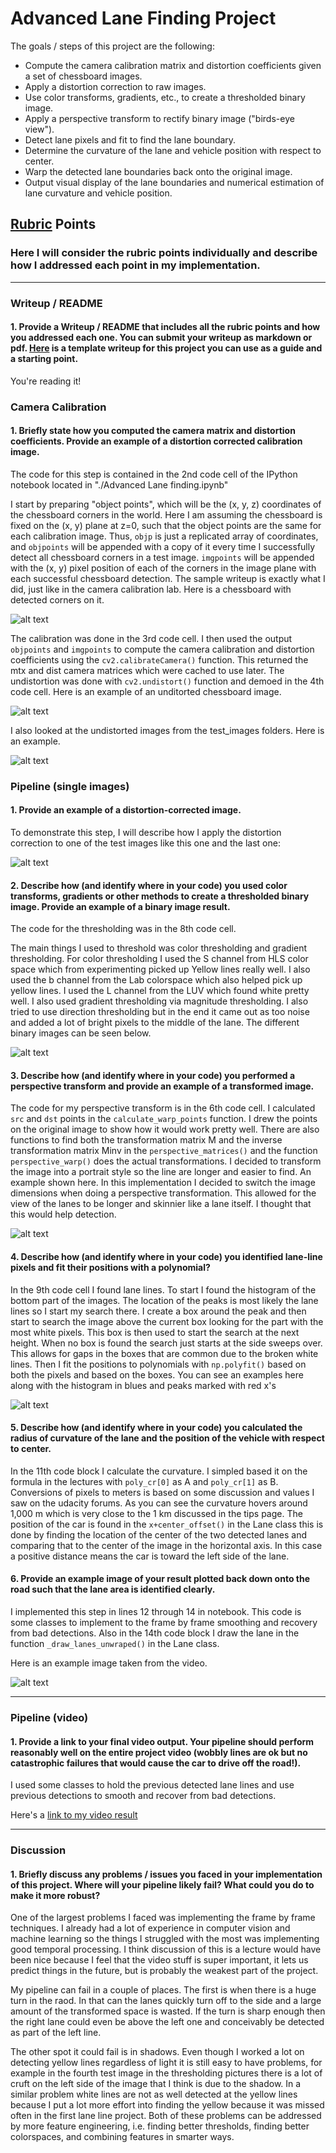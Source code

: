 # **Advanced Lane Finding Project**

The goals / steps of this project are the following:

* Compute the camera calibration matrix and distortion coefficients given a set of chessboard images.
* Apply a distortion correction to raw images.
* Use color transforms, gradients, etc., to create a thresholded binary image.
* Apply a perspective transform to rectify binary image ("birds-eye view").
* Detect lane pixels and fit to find the lane boundary.
* Determine the curvature of the lane and vehicle position with respect to center.
* Warp the detected lane boundaries back onto the original image.
* Output visual display of the lane boundaries and numerical estimation of lane curvature and vehicle position.

[//]: # (Image References)

[image1]: ./output_images/Chessboard_points.png "Points"
[image2]: ./output_images/undistort_example.png "Undistort"
[image3]: ./output_images/undistort_road.png "Road"
[image4]: ./output_images/undistort_road2.png "Road 2"
[image5]: ./output_images/warp_image.png "Transformation"
[image6]: ./output_images/threshold_example.png "Thresholding"
[image7]: ./output_images/lane_example.png "Found Lanes"
[image8]: ./output_images/Lane_on_image.png "Example"

## [Rubric](https://review.udacity.com/#!/rubrics/571/view) Points

### Here I will consider the rubric points individually and describe how I addressed each point in my implementation.

---

### Writeup / README

#### 1. Provide a Writeup / README that includes all the rubric points and how you addressed each one.  You can submit your writeup as markdown or pdf.  [Here](https://github.com/udacity/CarND-Advanced-Lane-Lines/blob/master/writeup_template.md) is a template writeup for this project you can use as a guide and a starting point.

You're reading it!

### Camera Calibration

#### 1. Briefly state how you computed the camera matrix and distortion coefficients. Provide an example of a distortion corrected calibration image.

The code for this step is contained in the 2nd code cell of the IPython notebook located in "./Advanced Lane finding.ipynb"

I start by preparing "object points", which will be the (x, y, z) coordinates of the chessboard corners in the world. Here I am assuming the chessboard is fixed on the (x, y) plane at z=0, such that the object points are the same for each calibration image.  Thus, `objp` is just a replicated array of coordinates, and `objpoints` will be appended with a copy of it every time I successfully detect all chessboard corners in a test image.  `imgpoints` will be appended with the (x, y) pixel position of each of the corners in the image plane with each successful chessboard detection. The sample writeup is exactly what I did, just like in the camera calibration lab. Here is a chessboard with detected corners on it.

![alt text][image1]

The calibration was done in the 3rd code cell. I then used the output `objpoints` and `imgpoints` to compute the camera calibration and distortion coefficients using the `cv2.calibrateCamera()` function.  This returned the mtx and dist camera matrices which were cached to use later. The undistortion was done with `cv2.undistort()` function and demoed in the 4th code cell. Here is an example of an unditorted chessboard image.

![alt text][image2]

I also looked at the undistorted images from the test_images folders. Here is an example.

![alt text][image3]

### Pipeline (single images)

#### 1. Provide an example of a distortion-corrected image.

To demonstrate this step, I will describe how I apply the distortion correction to one of the test images like this one and the last one:

![alt text][image4]

#### 2. Describe how (and identify where in your code) you used color transforms, gradients or other methods to create a thresholded binary image.  Provide an example of a binary image result.

The code for the thresholding was in the 8th code cell.

The main things I used to threshold was color thresholding and gradient thresholding. For color thresholding I used the S channel from HLS color space which from experimenting picked up Yellow lines really well. I also used the b channel from the Lab colorspace which also helped pick up yellow lines. I used the L channel from the LUV which found white pretty well. I also used gradient thresholding via magnitude thresholding. I also tried to use direction thresholding but in the end it came out as too noise and added a lot of bright pixels to the middle of the lane. The different binary images can be seen below.

![alt text][image6]

#### 3. Describe how (and identify where in your code) you performed a perspective transform and provide an example of a transformed image.

The code for my perspective transform is in the 6th code cell. I calculated `src` and `dst` points in the `calculate_warp_points` function. I drew the points on the original image to show how it would work pretty well. There are also functions to find both the transformation matrix M and the inverse transformation matrix Minv in the `perspective_matrices()` and the function `perspective_warp()` does the actual transformations. I decided to transform the image into a portrait style so the line are longer and easier to find. An example shown here. In this implementation I decided to switch the image dimensions when doing a perspective transformation. This allowed for the view of the lanes to be longer and skinnier like a lane itself. I thought that this would help detection.

![alt text][image5]

#### 4. Describe how (and identify where in your code) you identified lane-line pixels and fit their positions with a polynomial?

In the 9th code cell I found lane lines. To start I found the histogram of the bottom part of the images. The location of the peaks is most likely the lane lines so I start my search there. I create a box around the peak and then start to search the image above the current box looking for the part with the most white pixels. This box is then used to start the search at the next height. When no box is found the search just starts at the side sweeps over. This allows for gaps in the boxes that are common due to the broken white lines. Then I fit the positions to polynomials with `np.polyfit()` based on both the pixels and based on the boxes. You can see an examples here along with the histogram in blues and peaks marked with red x's

![alt text][image7]

#### 5. Describe how (and identify where in your code) you calculated the radius of curvature of the lane and the position of the vehicle with respect to center.

In the 11th code block I calculate the curvature. I simpled based it on the formula in the lectures with `poly_cr[0]` as A and `poly_cr[1]` as B. Conversions of pixels to meters is based on some discussion and values I saw on the udacity forums. As you can see the curvature hovers around 1,000 m which is very close to the 1 km discussed in the tips page. The position of the car is found in the `x+center_offset()` in the Lane class this is done by finding the location of the center of the two detected lanes and comparing that to the center of the image in the horizontal axis. In this case a positive distance means the car is toward the left side of the lane.

#### 6. Provide an example image of your result plotted back down onto the road such that the lane area is identified clearly.

I implemented this step in lines 12 through 14 in notebook. This code is some classes to implement to the frame by frame smoothing and recovery from bad detections. Also in the 14th code block I draw the lane in the function `_draw_lanes_unwraped()` in the Lane class.

Here is an example image taken from the video.

![alt text][image8]

---

### Pipeline (video)

#### 1. Provide a link to your final video output.  Your pipeline should perform reasonably well on the entire project video (wobbly lines are ok but no catastrophic failures that would cause the car to drive off the road!).

I used some classes to hold the previous detected lane lines and use previous detections to smooth and recover from bad detections.

Here's a [link to my video result](./project_video_with_lines.mp4)

---

### Discussion

#### 1. Briefly discuss any problems / issues you faced in your implementation of this project.  Where will your pipeline likely fail?  What could you do to make it more robust?

One of the largest problems I faced was implementing the frame by frame techniques. I already had a lot of experience in computer vision and machine learning so the things I struggled with the most was implementing good temporal processing. I think discussion of this is a lecture would have been nice because I feel that the video stuff is super important, it lets us predict things in the future, but is probably the weakest part of the project.

My pipeline can fail in a couple of places. The first is when there is a huge turn in the raod. In that can the lanes quickly turn off to the side and a large amount of the transformed space is wasted. If the turn is sharp enough then the right lane could even be above the left one and conceivably be detected as part of the left line.

The other spot it could fail is in shadows. Even though I worked a lot on detecting yellow lines regardless of light it is still easy to have problems, for example in the fourth test image in the thresholding pictures there is a lot of cruft on the left side of the image that I think is due to the shadow. In a similar problem white lines are not as well detected at the yellow lines because I put a lot more effort into finding the yellow because it was missed often in the first lane line project. Both of these problems can be addressed by more feature engineering, i.e. finding better thresholds, finding better colorspaces, and combining features in smarter ways.